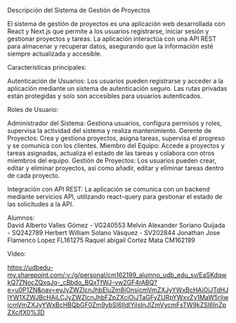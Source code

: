 Descripción del Sistema de Gestión de Proyectos

El sistema de gestión de proyectos es una aplicación web desarrollada con React y Next.js que permite a los usuarios registrarse, iniciar sesión y gestionar proyectos y tareas. La aplicación interactúa con una API REST para almacenar y recuperar datos, asegurando que la información esté siempre actualizada y accesible.

Características principales:

Autenticación de Usuarios: Los usuarios pueden registrarse y acceder a la aplicación mediante un sistema de autenticación seguro. Las rutas privadas están protegidas y solo son accesibles para usuarios autenticados.

Roles de Usuario:

Administrador del Sistema: Gestiona usuarios, configura permisos y roles, supervisa la actividad del sistema y realiza mantenimiento.
Gerente de Proyectos: Crea y gestiona proyectos, asigna tareas, supervisa el progreso y se comunica con los clientes.
Miembro del Equipo: Accede a proyectos y tareas asignadas, actualiza el estado de las tareas y colabora con otros miembros del equipo.
Gestión de Proyectos: Los usuarios pueden crear, editar y eliminar proyectos, así como añadir, editar y eliminar tareas dentro de cada proyecto.

Integración con API REST: La aplicación se comunica con un backend mediante servicios API, utilizando react-query para gestionar el estado de las solicitudes a la API.

Alumnos:  
David Alberto Valles Gómez - VG240553 
Melvin Alexander Soriano Quijada - SQ242789
Herbert William Solano Vásquez - SV202844
Jonathan Jose Flamenco Lopez FL161275
Raquel abigail Cortez Mata CM162199

Video:

https://udbedu-my.sharepoint.com/:v:/g/personal/cm162199_alumno_udb_edu_sv/EaSKdqwkQ7ZNocZQxqJq-_cBbdo_BQxTfWJ-vw2GF4rABQ?e=u0P1ZN&nav=eyJyZWZlcnJhbEluZm8iOnsicmVmZXJyYWxBcHAiOiJTdHJlYW1XZWJBcHAiLCJyZWZlcnJhbFZpZXciOiJTaGFyZURpYWxvZy1MaW5rIiwicmVmZXJyYWxBcHBQbGF0Zm9ybSI6IldlYiIsInJlZmVycmFsTW9kZSI6InZpZXcifX0%3D
